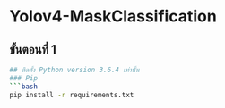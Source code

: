 # Yolov4-MaskClassification

## ขั้นตอนที่ 1
```bash
## ติดตั้ง Python version 3.6.4 เท่านั้น
### Pip
```bash
pip install -r requirements.txt
